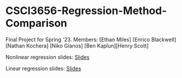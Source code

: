# CSCI3656-Regression-Method-Comparison
Final Project for Spring '23. Members: [Ethan Miles] [Enrico Blackwell] [Nathan Kochera] [Niko Gianos] [Ben Kaplun][Henry Scott]

Nonlinear regression slides: [Slides](https://docs.google.com/presentation/d/1BKHZWZJ6MJZi4GIKE3rLUNbhPJ5Is6ox8qJU7JIojPA/edit?usp=sharing)

Linear regression slides: [Slides](https://docs.google.com/presentation/d/1uaPujyD-Sb6zb3oci5RdjNlzANOKYb9xNcJWWvOpErU/edit?usp=sharing)
